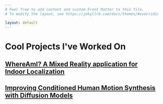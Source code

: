 ```yaml
---
# Feel free to add content and custom Front Matter to this file.
# To modify the layout, see https://jekyllrb.com/docs/themes/#overriding-theme-defaults

layout: default
---
```


# Cool Projects I've Worked On

## [WhereAmI? A Mixed Reality application for Indoor Localization](where-am-i.html)

## [Improving Conditioned Human Motion Synthesis with Diffusion Models](human-motion-synthesis.html)
